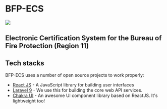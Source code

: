 # BFP-ECS
![](https://i.ibb.co/S64N4Bw/unnamed-6.png)

## Electronic Certification System for the Bureau of Fire Protection (Region 11)

## Tech stacks

BFP-ECS uses a number of open source projects to work properly:

- [React JS](https://reactjs.org/) - A JavaScript library for building user interfaces
- [Laravel 9](https://laravel.com/) - We use this for building the core web API services.
- [Chakra UI](https://chakra-ui.com/) - An awesome UI component library based on ReactJS. It's lightweight too!
